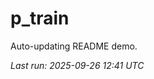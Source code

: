# p_train

Auto-updating README demo.

<!--START_SECTION:status-->
_Last run: 2025-09-26 12:41 UTC_
<!--END_SECTION:status-->














































































































































































































































































































































































































































































































































































































































































































































































































































































